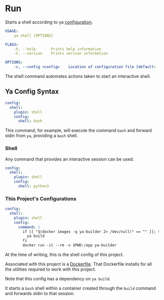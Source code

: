 # Run

Starts a shell according to ya [configuration](./config).

```yaml
USAGE:
    ya shell [OPTIONS]

FLAGS:
    -h, --help       Prints help information
    -V, --version    Prints version information

OPTIONS:
    -c, --config <config>    Location of configuration file [default: .config/ya/ya.yml]
```

The shell command automates actions taken to start an interactive shell.

## Ya Config Syntax

```yaml
config:
  shell:
    plugin: shell
    config:
      shell: bash
```

This command, for example, will execute the command `bash` and forward stdin from `ya`, providing a `bash` shell.

### Shell

Any command that provides an interactive session can be used.

```yaml
config:
  shell:
    plugin: shell
    config:
      shell: python3
```

### This Project's Configurations

```yaml
config:
  shell:
    plugin: shell
    config:
      command: |
        if [[ "$(docker images -q ya-builder 2> /dev/null)" == "" ]]; then
          ya build
        fi
        docker run -it --rm -v $PWD:/app ya-builder
```

At the time of writing, this is the shell config of this project.

Associated with this project is a [Dockerfile](/.config/docker/Dockerfile). That Dockerfile installs for all the utilities required to work with this project.

Note that this config has a dependency on `ya build`.

It starts a `bash` shell within a container created through the `build` command and forwards stdin to that session.
